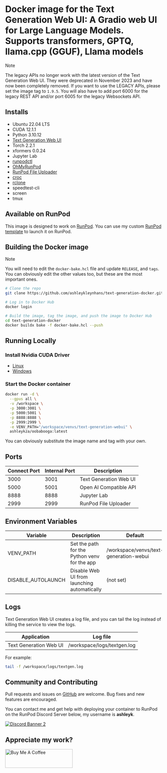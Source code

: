 # Docker image for the Text Generation Web UI: A Gradio web UI for Large Language Models. Supports transformers, GPTQ, llama.cpp (GGUF), Llama models

> [!NOTE]
> The legacy APIs no longer work with the latest version of the
> Text Generation Web UI. They were deprecated in
> November 2023 and have now been completely removed.
> If you want to use the LEGACY APIs, please set the image tag
> to `1.9.5`.  You will also have to add port 6000 for the
> legacy REST API and/or port 6005 for the legacy Websockets API.

## Installs

* Ubuntu 22.04 LTS
* CUDA 12.1.1
* Python 3.10.12
* [Text Generation Web UI](
  https://github.com/oobabooga/text-generation-webui)
* Torch 2.2.1
* xformers 0.0.24
* Jupyter Lab
* [runpodctl](https://github.com/runpod/runpodctl)
* [OhMyRunPod](https://github.com/kodxana/OhMyRunPod)
* [RunPod File Uploader](https://github.com/kodxana/RunPod-FilleUploader)
* [croc](https://github.com/schollz/croc)
* [rclone](https://rclone.org/)
* speedtest-cli
* screen
* tmux

## Available on RunPod

This image is designed to work on [RunPod](https://runpod.io?ref=2xxro4sy).
You can use my custom [RunPod template](
https://runpod.io/gsc?template=el5m58e1to&ref=2xxro4sy)
to launch it on RunPod.

## Building the Docker image

> [!NOTE]
> You will need to edit the `docker-bake.hcl` file and update `RELEASE`,
> and `tags`.  You can obviously edit the other values too, but these
> are the most important ones.

```bash
# Clone the repo
git clone https://github.com/ashleykleynhans/text-generation-docker.git

# Log in to Docker Hub
docker login

# Build the image, tag the image, and push the image to Docker Hub
cd text-generation-docker
docker buildx bake -f docker-bake.hcl --push
```

## Running Locally

### Install Nvidia CUDA Driver

- [Linux](https://docs.nvidia.com/cuda/cuda-installation-guide-linux/index.html)
- [Windows](https://docs.nvidia.com/cuda/cuda-installation-guide-microsoft-windows/index.html)

### Start the Docker container

```bash
docker run -d \
  --gpus all \
  -v /workspace \
  -p 3000:3001 \
  -p 5000:5001 \
  -p 8888:8888 \
  -p 2999:2999 \
  -e VENV_PATH="/workspace/venvs/text-generation-webui" \
  ashleykza/oobabooga:latest
```

You can obviously substitute the image name and tag with your own.

## Ports

| Connect Port | Internal Port | Description            |
|--------------|---------------|------------------------|
| 3000         | 3001          | Text Generation Web UI |
| 5000         | 5001          | Open AI Compatible API |
| 8888         | 8888          | Jupyter Lab            |
| 2999         | 2999          | RunPod File Uploader   |

## Environment Variables

| Variable           | Description                                  | Default                                |
|--------------------|----------------------------------------------|----------------------------------------|
| VENV_PATH          | Set the path for the Python venv for the app | /workspace/venvs/text-generation-webui |
| DISABLE_AUTOLAUNCH | Disable Web UI from launching automatically  | (not set)                              |

## Logs

Text Generation Web UI creates a log file, and you can tail the log instead of
killing the service to view the logs.

| Application            | Log file                    |
|------------------------|-----------------------------|
| Text Generation Web UI | /workspace/logs/textgen.log |

For example:

```bash
tail -f /workspace/logs/textgen.log
```

## Community and Contributing

Pull requests and issues on [GitHub](https://github.com/ashleykleynhans/text-generation-docker)
are welcome. Bug fixes and new features are encouraged.

You can contact me and get help with deploying your container
to RunPod on the RunPod Discord Server below,
my username is **ashleyk**.

<a target="_blank" href="https://discord.gg/pJ3P2DbUUq">![Discord Banner 2](https://discordapp.com/api/guilds/912829806415085598/widget.png?style=banner2)</a>

## Appreciate my work?

<a href="https://www.buymeacoffee.com/ashleyk" target="_blank"><img src="https://cdn.buymeacoffee.com/buttons/v2/default-yellow.png" alt="Buy Me A Coffee" style="height: 60px !important;width: 217px !important;" ></a>
